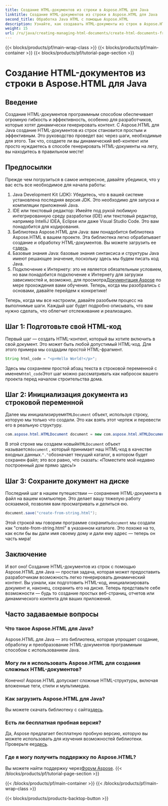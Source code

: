 ```yaml
---
title: Создание HTML-документов из строки в Aspose.HTML для Java
linktitle: Создание HTML-документов из строки в Aspose.HTML для Java
second_title: Обработка Java HTML с помощью Aspose.HTML
description: Узнайте, как создавать HTML-документы из строк в Aspose.HTML для Java с помощью этого пошагового руководства.
weight: 15
url: /ru/java/creating-managing-html-documents/create-html-documents-from-string/
---
```


{{< blocks/products/pf/main-wrap-class >}}
{{< blocks/products/pf/main-container >}}
{{< blocks/products/pf/tutorial-page-section >}}

# Создание HTML-документов из строки в Aspose.HTML для Java

## Введение
Создание HTML-документов программным способом обеспечивает огромную гибкость и эффективность, особенно для разработчиков, которые хотят динамически генерировать контент. С Aspose.HTML для Java создание HTML-документов из строк становится простым и эффективным. Это руководство проведет вас через шаги, необходимые для этого. Так что, создаете ли вы динамический веб-контент или просто нуждаетесь в способе генерировать HTML-документы на лету, вы находитесь в правильном месте!
## Предпосылки
Прежде чем погрузиться в самое интересное, давайте убедимся, что у вас есть все необходимое для начала работы:
1. Java Development Kit (JDK): Убедитесь, что в вашей системе установлена последняя версия JDK. Это необходимо для запуска и компиляции приложений Java.
2. IDE или текстовый редактор: Имейте под рукой любимую интегрированную среду разработки (IDE) или текстовый редактор, например IntelliJ IDEA, Eclipse или даже Visual Studio Code. Это вам понадобится для кодирования.
3.  Библиотека Aspose.HTML для Java: вам понадобится библиотека Aspose.HTML в вашем проекте. Эта библиотека легко обрабатывает создание и обработку HTML-документов. Вы можете загрузить ее с[здесь](https://releases.aspose.com/html/java/).
4. Базовые знания Java: базовые знания синтаксиса и структуры Java имеют решающее значение, поскольку здесь мы будем писать код Java.
5.  Подключение к Интернету: это не является обязательным условием, но вам понадобится подключение к Интернету для загрузки зависимостей и, возможно, для просмотра[Документация Aspose](https://reference.aspose.com/html/java/) по мере прохождения вами обучения.
Теперь, когда мы разобрались с основами, давайте перейдем к конкретике!

Теперь, когда мы все настроили, давайте разобьем процесс на выполнимые шаги. Каждый шаг будет подробно описывать, что вам нужно сделать, что облегчит отслеживание и реализацию.
## Шаг 1: Подготовьте свой HTML-код

Первый шаг — создать HTML-контент, который вы хотите включить в свой документ. Это может быть любой допустимый HTML-код. Для этого примера мы создадим простой HTML-фрагмент.
```java
String html_code = "<p>Hello World!</p>";
```
 Здесь мы сохраняем простой абзац текста в строковой переменной с именем`html_code`Этот шаг можно рассматривать как набросок вашего проекта перед началом строительства дома.
## Шаг 2: Инициализация документа из строковой переменной

 Далее мы инициализируем`HTMLDocument` объект, используя строку, которую мы только что создали. Это как взять этот чертеж и перевести его в реальную структуру.
```java
com.aspose.html.HTMLDocument document = new com.aspose.html.HTMLDocument(html_code, ".");
```
 В этой строке мы создаем новый`HTMLDocument` объект называется`document` , который принимает наш HTML-код в качестве входных данных.`"."`обозначает текущий каталог, в котором будет сохранен файл; это все равно, что сказать: «Поместите мой недавно построенный дом прямо здесь!»
## Шаг 3: Сохраните документ на диске

Последний шаг в нашем путешествии — сохранение HTML-документа в файл на вашем компьютере. Это делает вашу тяжелую работу осязаемой, позволяя вам просматривать и делиться ею.
```java
document.save("create-from-string.html");
```
 Этой строкой мы говорим программе сохранить`document` мы создали как "create-from-string.html" в указанном каталоге. Это похоже на то, как если бы вы дали имя своему дому и дали ему адрес — теперь он часть мира!
## Заключение
И вот оно! Создание HTML-документов из строк с помощью Aspose.HTML для Java — простая задача, которая может предоставить разработчикам возможность легко генерировать динамический контент. Вы узнали, как подготовить HTML-код, инициализировать документ и, наконец, сохранить его на диске. Теперь представьте себе возможности — будь то создание простых веб-страниц, отчетов или динамического контента для ваших приложений.
## Часто задаваемые вопросы
### Что такое Aspose.HTML для Java?
Aspose.HTML для Java — это библиотека, которая упрощает создание, обработку и преобразование HTML-документов программным способом с использованием Java.
### Могу ли я использовать Aspose.HTML для создания сложных HTML-документов?
Конечно! Aspose.HTML допускает сложные HTML-структуры, включая вложенные теги, стили и мультимедиа.
### Как загрузить Aspose.HTML для Java?
 Вы можете скачать библиотеку с сайта[здесь](https://releases.aspose.com/html/java/).
### Есть ли бесплатная пробная версия?
 Да, Aspose предлагает бесплатную пробную версию, которую вы можете использовать для изучения возможностей библиотеки. Проверьте ее[здесь](https://releases.aspose.com/).
### Где я могу получить поддержку по Aspose.HTML?
 Вы можете найти поддержку через[Форум Aspose](https://forum.aspose.com/c/html/29).
{{< /blocks/products/pf/tutorial-page-section >}}

{{< /blocks/products/pf/main-container >}}
{{< /blocks/products/pf/main-wrap-class >}}

{{< blocks/products/products-backtop-button >}}
